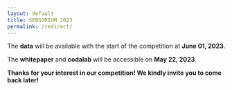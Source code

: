 ```yaml
---
layout: default
title: SENSORIUM 2023
permalink: /redirect/
---
```


The **data** will be available with the start of the competition at **June 01, 2023**.

The **whitepaper** and **codalab** will be accessible on **May 22, 2023**.

**Thanks for your interest in our competition! We kindly invite you to come back later!**